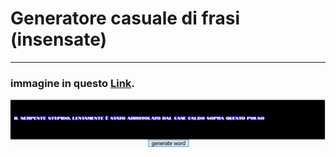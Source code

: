 # Generatore casuale di frasi (insensate)

--------------------------------------------------------------------------------------------------------------------------------------------------------------------------------------------------------------------------------

### immagine in questo [Link](https://editor.p5js.org/mgabriella/full/XFmc1YkBz).

![](1.png)
